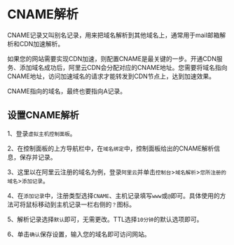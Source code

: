 # CNAME解析

CNAME记录又叫别名记录，用来把域名解析到其他域名上，通常用于mail邮箱解析和CDN加速解析。

如果您的网站需要实现CDN加速，则配置CNAME是最关键的一步。开通CDN服务、添加域名成功后，阿里云CDN会分配对应的CNAME地址。您需要将域名指向CNAME地址，访问加速域名的请求才能转发到CDN节点上，达到加速效果。

CNAME指向的域名，最终也要指向A记录。

## 设置CNAME解析

1、登录`虚拟主机控制面板`。

2、在控制面板的上方导航栏中，在`域名绑定`中，控制面板给出的CNAME解析信息，保存并记录。

3、这里以在阿里云注册的域名为例，登录`阿里云`并单击`控制台`>`域名解析`>`您所注册的域名`>`添加记录`。

4、在`添加记录`中，注册类型选择`CNAME`、主机记录填写`www`或`@`即可。具体使用的方法可将鼠标移动到主机记录一栏右侧的`？`图标。

5、解析记录选择`默认`即可，无需更改。TTL选择`10分钟`的默认选项即可。

6、单击`确认`保存设置，输入您的域名即可访问网站。
